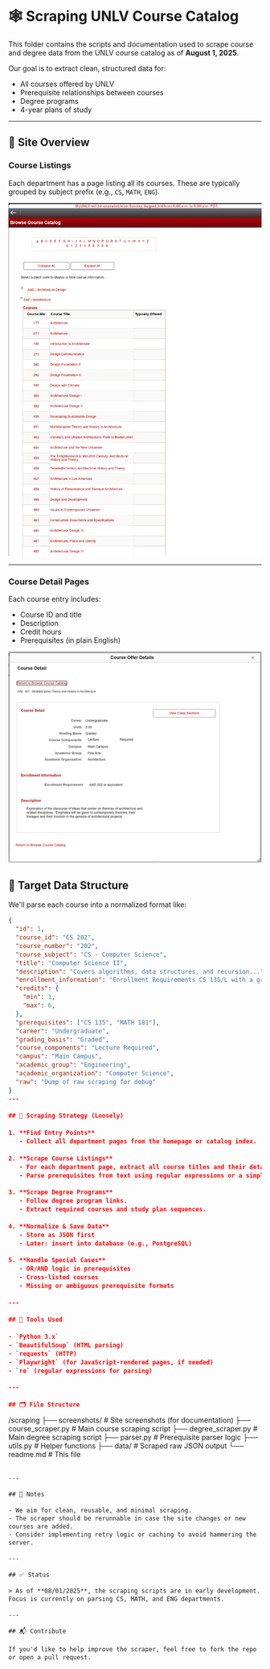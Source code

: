 # 🕸️ Scraping UNLV Course Catalog

This folder contains the scripts and documentation used to scrape course and degree data from the UNLV course catalog as of **August 1, 2025**.

Our goal is to extract clean, structured data for:
- All courses offered by UNLV
- Prerequisite relationships between courses
- Degree programs
- 4-year plans of study

---

## 📸 Site Overview

### Course Listings

Each department has a page listing all its courses. These are typically grouped by subject prefix (e.g., `CS`, `MATH`, `ENG`).

![Department course list](./screenshots/course_catalog.png)

---

### Course Detail Pages

Each course entry includes:
- Course ID and title
- Description
- Credit hours
- Prerequisites (in plain English)

![Course detail section](./screenshots/course_detail.png)


## 🧾 Target Data Structure

We'll parse each course into a normalized format like:

```json
{
  "id": 1,
  "course_id": "CS 202",
  "course_number": "202",
  "course_subject": "CS - Computer Science",
  "title": "Computer Science II",
  "description": "Covers algorithms, data structures, and recursion...",
  "enrollment_information": "Enrollment Requirements CS 135/L with a grade of C or better. The maximum number of attempts for this course is three, including earned grades, withdrawals (W), and audits (AD).",
  "credits": {
    "min": 1,
    "max": 6,
  },
  "prerequisites": ["CS 135", "MATH 181"],
  "career": "Undergraduate",
  "grading_basis": "Graded",
  "course_components": "Lecture Required",
  "campus": "Main Campus",
  "academic_group": "Engineering",
  "academic_organization": "Computer Science",
  "raw": "Dump of raw scraping for debug"
}
---

## 🧩 Scraping Strategy (Loosely)

1. **Find Entry Points**
   - Collect all department pages from the homepage or catalog index.

2. **Scrape Course Listings**
   - For each department page, extract all course titles and their details.
   - Parse prerequisites from text using regular expressions or a simple parser.

3. **Scrape Degree Programs**
   - Follow degree program links.
   - Extract required courses and study plan sequences.

4. **Normalize & Save Data**
   - Store as JSON first
   - Later: insert into database (e.g., PostgreSQL)

5. **Handle Special Cases**
   - OR/AND logic in prerequisites
   - Cross-listed courses
   - Missing or ambiguous prerequisite formats

---

## 🧰 Tools Used

- `Python 3.x`
- `BeautifulSoup` (HTML parsing)
- `requests` (HTTP)
- `Playwright` (for JavaScript-rendered pages, if needed)
- `re` (regular expressions for parsing)

---

## 🗂️ File Structure

```
/scraping
├── screenshots/         # Site screenshots (for documentation)
├── course_scraper.py    # Main course scraping script
├── degree_scraper.py    # Main degree scraping script
├── parser.py            # Prerequisite parser logic
├── utils.py             # Helper functions
├── data/                # Scraped raw JSON output
└── readme.md            # This file
```

---

## 🧼 Notes

- We aim for clean, reusable, and minimal scraping.
- The scraper should be rerunnable in case the site changes or new courses are added.
- Consider implementing retry logic or caching to avoid hammering the server.

---

## ✅ Status

> As of **08/01/2025**, the scraping scripts are in early development. Focus is currently on parsing CS, MATH, and ENG departments.

---

## 📬 Contribute

If you'd like to help improve the scraper, feel free to fork the repo or open a pull request.
